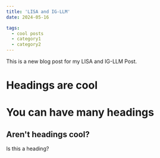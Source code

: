 ```yaml
---
title: 'LISA and IG-LLM'
date: 2024-05-16

tags:
  - cool posts
  - category1
  - category2
---
```


This is a new blog post for my LISA and IG-LLM Post.
 
Headings are cool
======

You can have many headings
======

Aren't headings cool?
------

Is this a heading?